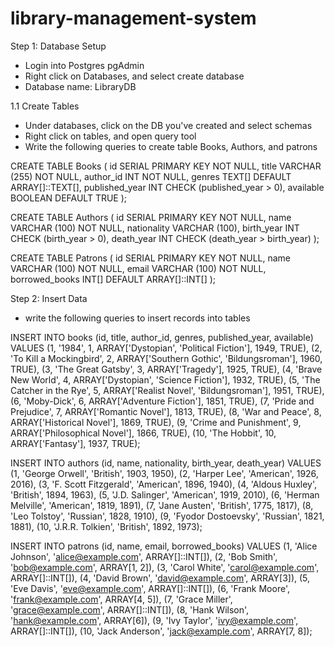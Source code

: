 # library-management-system

Step 1: Database Setup
- Login into Postgres pgAdmin
- Right click on Databases, and select create database
- Database name: LibraryDB

1.1 Create Tables
- Under databases, click on the DB you've created and select schemas
- Right click on tables, and open query tool
- Write the following queries to create table Books, Authors, and patrons

CREATE TABLE Books (
id SERIAL PRIMARY KEY NOT NULL,
title VARCHAR (255) NOT NULL,
author_id INT NOT NULL,
genres TEXT[] DEFAULT ARRAY[]::TEXT[],
published_year INT CHECK (published_year > 0),
available BOOLEAN DEFAULT TRUE
);

CREATE TABLE Authors (
id SERIAL PRIMARY KEY NOT NULL,
name VARCHAR (100) NOT NULL,
nationality VARCHAR (100),
birth_year INT CHECK (birth_year > 0),
death_year INT CHECK (death_year > birth_year)
);

CREATE TABLE Patrons (
id SERIAL PRIMARY KEY NOT NULL,
name VARCHAR (100) NOT NULL,
email VARCHAR (100) NOT NULL,
borrowed_books INT[] DEFAULT ARRAY[]::INT[]
);

Step 2: Insert Data
- write the following queries to insert records into tables

INSERT INTO books (id, title, author_id, genres, published_year, available) VALUES
    (1, '1984', 1, ARRAY['Dystopian', 'Political Fiction'], 1949, TRUE),
    (2, 'To Kill a Mockingbird', 2, ARRAY['Southern Gothic', 'Bildungsroman'], 1960, TRUE),
    (3, 'The Great Gatsby', 3, ARRAY['Tragedy'], 1925, TRUE),
    (4, 'Brave New World', 4, ARRAY['Dystopian', 'Science Fiction'], 1932, TRUE),
    (5, 'The Catcher in the Rye', 5, ARRAY['Realist Novel', 'Bildungsroman'], 1951, TRUE),
    (6, 'Moby-Dick', 6, ARRAY['Adventure Fiction'], 1851, TRUE),
    (7, 'Pride and Prejudice', 7, ARRAY['Romantic Novel'], 1813, TRUE),
    (8, 'War and Peace', 8, ARRAY['Historical Novel'], 1869, TRUE),
    (9, 'Crime and Punishment', 9, ARRAY['Philosophical Novel'], 1866, TRUE),
    (10, 'The Hobbit', 10, ARRAY['Fantasy'], 1937, TRUE);


INSERT INTO authors (id, name, nationality, birth_year, death_year) VALUES
    (1, 'George Orwell', 'British', 1903, 1950),
    (2, 'Harper Lee', 'American', 1926, 2016),
    (3, 'F. Scott Fitzgerald', 'American', 1896, 1940),
    (4, 'Aldous Huxley', 'British', 1894, 1963),
    (5, 'J.D. Salinger', 'American', 1919, 2010),
    (6, 'Herman Melville', 'American', 1819, 1891),
    (7, 'Jane Austen', 'British', 1775, 1817),
    (8, 'Leo Tolstoy', 'Russian', 1828, 1910),
    (9, 'Fyodor Dostoevsky', 'Russian', 1821, 1881),
    (10, 'J.R.R. Tolkien', 'British', 1892, 1973);

INSERT INTO patrons (id, name, email, borrowed_books) VALUES
    (1, 'Alice Johnson', 'alice@example.com', ARRAY[]::INT[]),
    (2, 'Bob Smith', 'bob@example.com', ARRAY[1, 2]),
    (3, 'Carol White', 'carol@example.com', ARRAY[]::INT[]),
    (4, 'David Brown', 'david@example.com', ARRAY[3]),
    (5, 'Eve Davis', 'eve@example.com', ARRAY[]::INT[]),
    (6, 'Frank Moore', 'frank@example.com', ARRAY[4, 5]),
    (7, 'Grace Miller', 'grace@example.com', ARRAY[]::INT[]),
    (8, 'Hank Wilson', 'hank@example.com', ARRAY[6]),
    (9, 'Ivy Taylor', 'ivy@example.com', ARRAY[]::INT[]),
    (10, 'Jack Anderson', 'jack@example.com', ARRAY[7, 8]);


